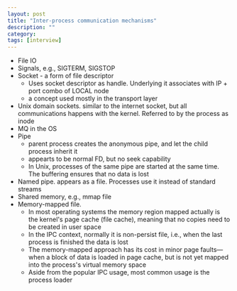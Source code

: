 ```yaml
---
layout: post
title: "Inter-process communication mechanisms"
description: ""
category: 
tags: [interview]
---
```


* File IO
* Signals, e.g., SIGTERM, SIGSTOP
* Socket - a form of file descriptor
  * Uses socket descriptor as handle. Underlying it associates with IP + port combo of LOCAL node
  * a concept used mostly in the transport layer
* Unix domain sockets. similar to the internet socket, but all communications happens with the kernel. Referred to by the process as inode
* MQ in the OS
* Pipe
  * parent process creates the anonymous pipe, and let the child process inherit it
  * appearts to be normal FD, but no seek capability
  * In Unix, processes of the same pipe are started at the same time. The buffering ensures that no data is lost 
* Named pipe. appears as a file. Processes use it instead of standard streams
* Shared memory, e.g., mmap file
* Memory-mapped file.
  * In most operating systems the memory region mapped actually is the kernel's page cache (file cache), meaning that no copies need to be created in user space
  * In the IPC context, normally it is non-persist file, i.e., when the last process is finished the data is lost
  * The memory-mapped approach has its cost in minor page faults—when a block of data is loaded in page cache, but is not yet mapped into the process's virtual memory space
  * Aside from the popular IPC usage, most common usage is the process loader
